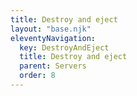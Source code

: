 ```yaml
---
title: Destroy and eject
layout: "base.njk"
eleventyNavigation:
  key: DestroyAndEject
  title: Destroy and eject
  parent: Servers
  order: 8
---
```

